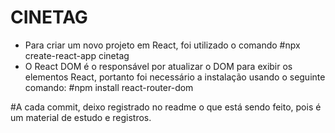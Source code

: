 # CINETAG

- Para criar um novo projeto em React, foi utilizado o comando #npx create-react-app cinetag
 - O React DOM é o responsável por atualizar o DOM para exibir os elementos React, portanto foi necessário a instalação usando o seguinte comando: 
#npm install react-router-dom


#A cada commit, deixo registrado no readme o que está sendo feito, pois é um material de estudo e registros.  
